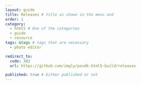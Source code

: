 ```yaml
---
layout: guide
title: Releases # title as shown in the menu and 
order: 1
category: 
  - html5 # One of the categories
  - guide
  - resource
tags: &tags # tags that are necessary
  - photo editor 

redirect_to: 
  code: 302 
  url: https://github.com/imgly/pesdk-html5-build/releases

published: true # Either published or not 
---
```

